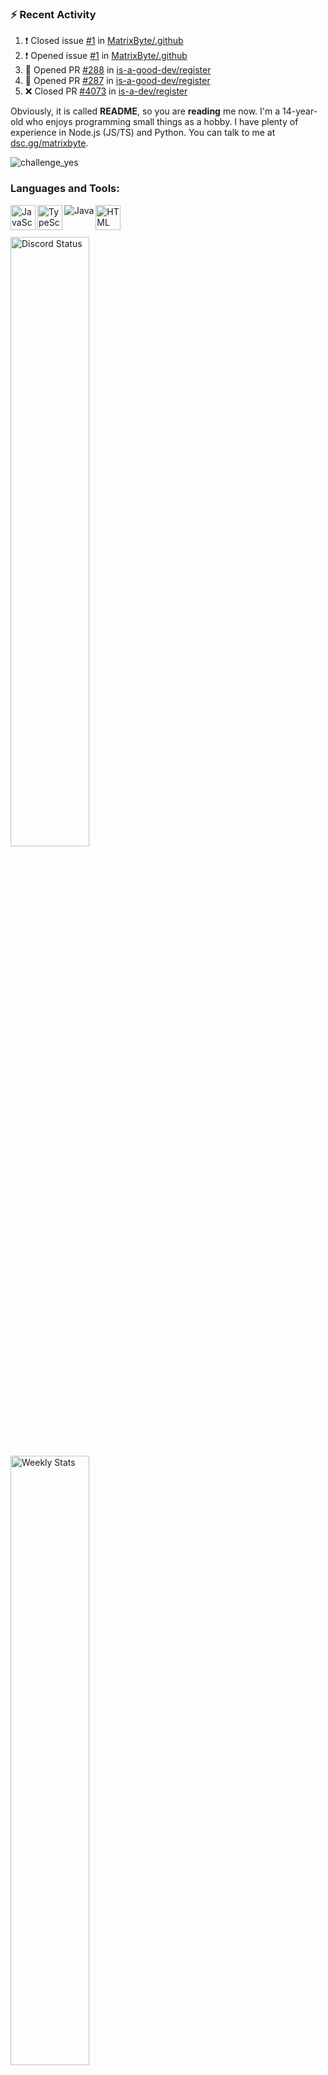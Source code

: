 ### :zap: Recent Activity

<!--START_SECTION:activity-->
1. ❗️ Closed issue [#1](https://github.com/MatrixByte/.github/issues/1) in [MatrixByte/.github](https://github.com/MatrixByte/.github)
2. ❗️ Opened issue [#1](https://github.com/MatrixByte/.github/issues/1) in [MatrixByte/.github](https://github.com/MatrixByte/.github)
3. 💪 Opened PR [#288](https://github.com/is-a-good-dev/register/pull/288) in [is-a-good-dev/register](https://github.com/is-a-good-dev/register)
4. 💪 Opened PR [#287](https://github.com/is-a-good-dev/register/pull/287) in [is-a-good-dev/register](https://github.com/is-a-good-dev/register)
5. ❌ Closed PR [#4073](https://github.com/is-a-dev/register/pull/4073) in [is-a-dev/register](https://github.com/is-a-dev/register)
<!--END_SECTION:activity-->

Obviously, it is called **README**, so you are **reading** me now. 
I'm a 14-year-old who enjoys programming small things as a hobby. I have plenty of experience in Node.js (JS/TS) and Python.
You can talk to me at [dsc.gg/matrixbyte](https://dsc.gg/matrixbyte).

![challenge_yes](https://i.alexflipnote.dev/4h93guy.png)  

### Languages and Tools:

<a href="https://www.javascript.com/" target="_blank"><img align="left" alt="JavaScript" src="https://cdn.jsdelivr.net/npm/programming-languages-logos@0.0.3/src/javascript/javascript_48x48.png" height="40px"/></a>
<a href="https://www.typescriptlang.org/" target="_blank"><img align="left" alt="TypeScript" src="https://cdn.jsdelivr.net/npm/programming-languages-logos@0.0.3/src/typescript/typescript_48x48.png" height="40px"/></a>
<a href="https://www.java.com/" target="_blank"><img align="left" alt="Java" src="https://cdn.jsdelivr.net/npm/programming-languages-logos@0.0.3/src/python/python_48x48.png" /></a>
<a href="https://html.com/" target="_blank"><img align="left" alt="HTML" src="https://cdn.jsdelivr.net/npm/programming-languages-logos@0.0.3/src/html/html_48x48.png" height="40px" /></a>

<br />
<br />
<br />

<a href="https://discord.com/users/735059235141845003" target="_blank">
	<img width="50%" align="left" alt="Discord Status" src="https://lanyard.cnrad.dev/api/735059235141845003?bg=1f1f1f&borderRadius=5px">
</a>
<a href="https://wakatime.com/@Avalynn" target="_blank">
	<img width="50%" align="left" alt="Weekly Stats" src="https://github-readme-stats.vercel.app/api/wakatime?username=avalynn&border_radius=5px&theme=dark&bg_color=1f1f1f&border_color=1f1f1f&icon_color=58a6ff&show_icons=true&disable_animations=true&custom_title=Weekly%20Stats&v=2">
</a>
